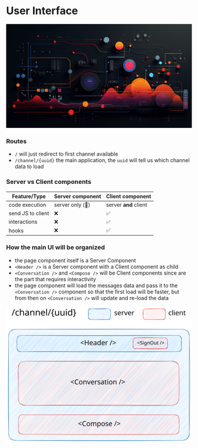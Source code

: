 # User Interface

![An abstract UI](../_images/abstract_ui.png)

### Routes

- `/` will just redirect to first channel available
- `/channel/{uuid}` the main application, the `uuid` will tell us which channel data to load

### Server vs Client components

| Feature/Type | Server component | Client component |
|---|---|---|
| code execution | server only (🤯) | server **and** client |
| send JS to client | ❌ | ✅ |
| interactions | ❌ | ✅ |
| hooks | ❌ | ✅ |

### How the main UI will be organized

- the page component itself is a Server Component
- `<Header />` is a Server component with a Client component as child
- `<Conversation />` and `<Compose />` will be Client components since are the part that requires interactivity
- the page component will load the messages data and pass it to the `<Conversation />` component so that the first load will be faster, but from then on `<Conversation />` will update and re-load the data

![How we are going to categorize client and server components](./../_images/chat_ui.svg)